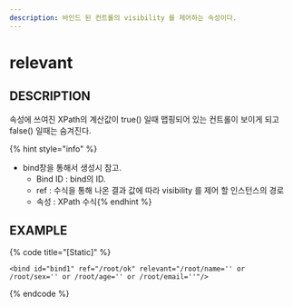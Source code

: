 ```yaml
---
description: 바인드 된 컨트롤의 visibility 를 제어하는 속성이다.
---
```


# relevant

## DESCRIPTION

속성에 쓰여진 XPath의 계산값이 true\(\) 일때 맵핑되어 있는 컨트롤이 보이게 되고 false\(\) 일때는 숨겨진다.

{% hint style="info" %}

* bind창을 통해서 생성시 참고.
  * Bind ID : bind의 ID.
  * ref : 수식을 통해 나온 결과 값에 따라 visibility 를 제어 할 인스턴스의 경로
  * 속성 : XPath 수식{% endhint %}

## EXAMPLE

{% code title="\[Static\]" %}
```markup
<bind id="bind1" ref="/root/ok" relevant="/root/name='' or /root/sex='' or /root/age='' or /root/email=''"/>
```
{% endcode %}

